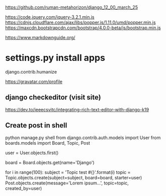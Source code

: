 https://github.com/ruman-metahorizon/django_12_00_march_25


https://code.jquery.com/jquery-3.2.1.min.js
https://cdnjs.cloudflare.com/ajax/libs/popper.js/1.11.0/umd/popper.min.js
https://maxcdn.bootstrapcdn.com/bootstrap/4.0.0-beta/js/bootstrap.min.js

https://www.markdownguide.org/
# settings.py install apps
django.contrib.humanize

https://gravatar.com/profile

## django checkeditor (visit  site)
https://dev.to/ieeecsvitc/integrating-rich-text-editor-with-django-k19

## Create post in shell

python manage.py shell
from django.contrib.auth.models import User
from boards.models import Board, Topic, Post

user = User.objects.first()

board = Board.objects.get(name='Django')

for i in range(100):
    subject = 'Topic test #{}'.format(i)
    topic = Topic.objects.create(subject=subject, board=board, starter=user)
    Post.objects.create(message='Lorem ipsum...', topic=topic, created_by=user)